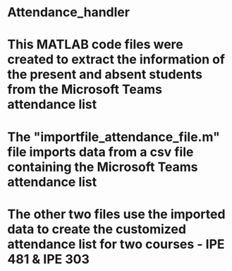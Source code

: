 # Attendance_handler
# This MATLAB code files were created to extract the information of the present and absent students from the Microsoft Teams attendance list
# The "importfile_attendance_file.m" file imports data from a csv file containing the Microsoft Teams attendance list
# The other two files use the imported data to create the customized attendance list for two courses - IPE 481 & IPE 303
